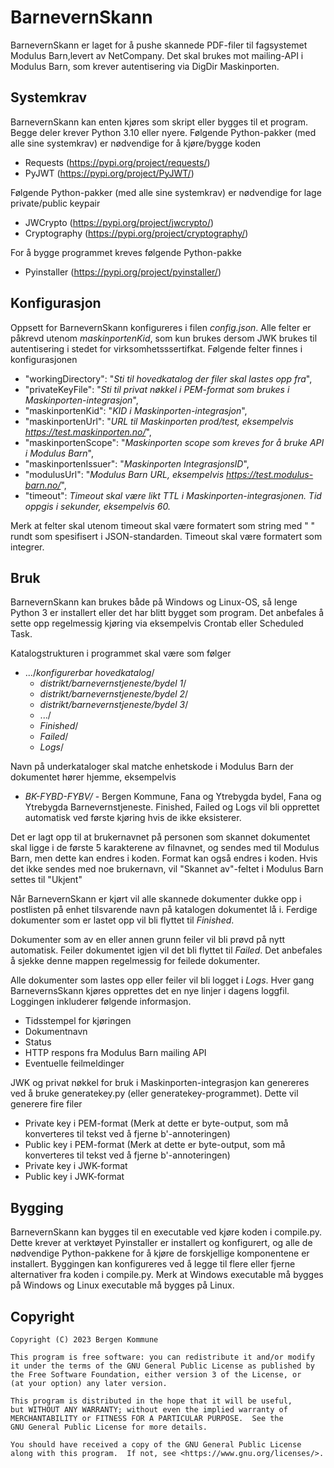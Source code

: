 # BarnevernSkann
BarnevernSkann er laget for å pushe skannede PDF-filer til fagsystemet Modulus Barn,levert av NetCompany.
Det skal brukes mot mailing-API i Modulus Barn, som krever autentisering via DigDir Maskinporten.


## Systemkrav
BarnevernSkann kan enten kjøres som skript eller bygges til et program. Begge deler krever Python 3.10 eller nyere.
Følgende Python-pakker (med alle sine systemkrav) er nødvendige for å kjøre/bygge koden
- Requests (https://pypi.org/project/requests/)
- PyJWT (https://pypi.org/project/PyJWT/)

Følgende Python-pakker (med alle sine systemkrav) er nødvendige for lage private/public keypair
- JWCrypto (https://pypi.org/project/jwcrypto/)
- Cryptography (https://pypi.org/project/cryptography/)

For å bygge programmet kreves følgende Python-pakke
- Pyinstaller (https://pypi.org/project/pyinstaller/)


## Konfigurasjon
Oppsett for BarnevernSkann konfigureres i filen _config.json_. 
Alle felter er påkrevd utenom _maskinportenKid_, som kun brukes dersom JWK brukes til autentisering i stedet for virksomhetsssertifkat. 
Følgende felter finnes i konfigurasjonen
- "workingDirectory": "_Sti til hovedkatalog der filer skal lastes opp fra_",
- "privateKeyFile": "_Sti til privat nøkkel i PEM-format som brukes i Maskinporten-integrasjon_",
- "maskinportenKid": "_KID i Maskinporten-integrasjon_",
- "maskinportenUrl": "_URL til Maskinporten prod/test, eksempelvis https://test.maskinporten.no/_",
- "maskinportenScope": "_Maskinporten scope som kreves for å bruke API i Modulus Barn_",
- "maskinportenIssuer": "_Maskinporten IntegrasjonsID_",
- "modulusUrl": "_Modulus Barn URL, eksempelvis https://test.modulus-barn.no/_",
- "timeout": _Timeout skal være likt TTL i Maskinporten-integrasjonen. Tid oppgis i sekunder, eksempelvis 60._

Merk at felter skal utenom timeout skal være formatert som string med " " rundt som spesifisert i JSON-standarden.
Timeout skal være formatert som integrer.


## Bruk
BarnevernSkann kan brukes både på Windows og Linux-OS, så lenge Python 3 er installert eller det har blitt bygget som program. 
Det anbefales å sette opp regelmessig kjøring via eksempelvis Crontab eller Scheduled Task.

Katalogstrukturen i programmet skal være som følger
- .../_konfigurerbar hovedkatalog_/
  - _distrikt/barnevernstjeneste/bydel 1_/
  - _distrikt/barnevernstjeneste/bydel 2_/
  - _distrikt/barnevernstjeneste/bydel 3_/
  - .../
  - _Finished_/
  - _Failed_/
  - _Logs_/


Navn på underkataloger skal matche enhetskode i Modulus Barn der dokumentet hører hjemme, eksempelvis
- _BK-FYBD-FYBV/_ - Bergen Kommune, Fana og Ytrebygda bydel, Fana og Ytrebygda Barnevernstjeneste.
Finished, Failed og Logs vil bli opprettet automatisk ved første kjøring hvis de ikke eksisterer.

Det er lagt opp til at brukernavnet på personen som skannet dokumentet skal ligge i de første 5 karakterene av filnavnet, 
og sendes med til Modulus Barn, men dette kan endres i koden. Format kan også endres i koden.
Hvis det ikke sendes med noe brukernavn, vil "Skannet av"-feltet i Modulus Barn settes til "Ukjent"

Når BarnevernSkann er kjørt vil alle skannede dokumenter dukke opp i postlisten på enhet tilsvarende navn på katalogen dokumentet lå i.
Ferdige dokumenter som er lastet opp vil bli flyttet til _Finished_.

Dokumenter som av en eller annen grunn feiler vil bli prøvd på nytt automatisk.
Feiler dokumentet igjen vil det bli flyttet til _Failed_. Det anbefales å sjekke denne mappen regelmessig for feilede dokumenter.

Alle dokumenter som lastes opp eller feiler vil bli logget i _Logs_. 
Hver gang BarnevernsSkann kjøres opprettes det en nye linjer i dagens loggfil. 
Loggingen inkluderer følgende informasjon.
- Tidsstempel for kjøringen
- Dokumentnavn
- Status
- HTTP respons fra Modulus Barn mailing API
- Eventuelle feilmeldinger

JWK og privat nøkkel for bruk i Maskinporten-integrasjon kan genereres ved å bruke generatekey.py (eller generatekey-programmet).
Dette vil generere fire filer
- Private key i PEM-format (Merk at dette er byte-output, som må konverteres til tekst ved å fjerne b'-annoteringen)
- Public key i PEM-format (Merk at dette er byte-output, som må konverteres til tekst ved å fjerne b'-annoteringen)
- Private key i JWK-format
- Public key i JWK-format


## Bygging
BarnevernSkann kan bygges til en executable ved  kjøre koden i compile.py. Dette krever at verktøyet Pyinstaller er 
installert og konfigurert, og alle de nødvendige Python-pakkene for å kjøre de forskjellige komponentene er installert.
Byggingen kan konfigureres ved å legge til flere eller fjerne alternativer fra koden i compile.py.
Merk at Windows executable må bygges på Windows og Linux executable må bygges på Linux.


## Copyright
    Copyright (C) 2023 Bergen Kommune

    This program is free software: you can redistribute it and/or modify
    it under the terms of the GNU General Public License as published by
    the Free Software Foundation, either version 3 of the License, or
    (at your option) any later version.

    This program is distributed in the hope that it will be useful,
    but WITHOUT ANY WARRANTY; without even the implied warranty of
    MERCHANTABILITY or FITNESS FOR A PARTICULAR PURPOSE.  See the
    GNU General Public License for more details.

    You should have received a copy of the GNU General Public License
    along with this program.  If not, see <https://www.gnu.org/licenses/>.